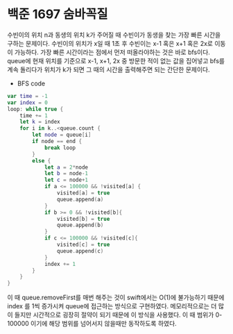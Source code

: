# 백준 1697 숨바꼭질
수빈이의 위치 n과 동생의 위치 k가 주어질 때 수빈이가 동생을 찾는 가장 빠른 시간을 구하는 문제이다. 수빈이의 위치가 x일 때 1초 후 수빈이는 x-1 혹은 x+1 혹은 2x로 이동이 가능하다.
가장 빠른 시간이라는 점에서 먼저 떠올라야하는 것은 바로 bfs이다. queue에 현재 위치를 기준으로 x-1, x+1, 2x 중 방문한 적이 없는 값을 집어넣고 bfs를 계속 돌리다가 위치가 k가 되면 그 때의 시간을 출력해주면 되는 간단한 문제이다. 
- BFS code
```swift
var time = -1
var index = 0
loop: while true {
    time += 1
    let k = index
    for i in k..<queue.count {
        let node = queue[i]
        if node == end {
            break loop
        }
        else {
            let a = 2*node
            let b = node-1
            let c = node+1
            if a <= 100000 && !visited[a] {
                visited[a] = true
                queue.append(a)
            }
            if b >= 0 && !visited[b]{
                visited[b] = true
                queue.append(b)
            }
            if c <= 100000 && !visited[c]{
                visited[c] = true
                queue.append(c)
            }
            index += 1
        }
    }
}
```
이 때 queue.removeFirst를 매번 해주는 것이 swift에서는 O(1)에 불가능하기 때문에 index 를 1씩 증가시켜 queue에 접근하는 방식으로 구현하였다. 메모리적으로는 더 많이 들지만 시간적으로 굉장히 절약이 되기 때문에 이 방식을 사용했다. 이 때 범위가 0-100000 이기에 해당 범위를 넘어서지 않을때만 동작하도록 하였다. 

